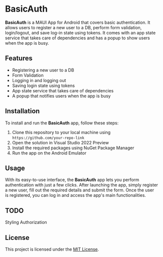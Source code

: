 # BasicAuth

**BasicAuth** is a MAUI App for Android that covers basic authentication. It allows users to register a new user to a DB, perform form validation, login/logout, and save log-in state using tokens. It comes with an app state service that takes care of dependencies and has a popup to show users when the app is busy.

## Features

- Registering a new user to a DB
- Form Validation
- Logging in and logging out
- Saving login state using tokens
- App state service that takes care of dependencies
- A popup that notifies users when the app is busy

## Installation

To install and run the **BasicAuth** app, follow these steps:

1. Clone this repository to your local machine using `https://github.com/your-repo-link`
2. Open the solution in Visual Studio 2022 Preview
3. Install the required packages using NuGet Package Manager
4. Run the app on the Android Emulator

## Usage

With its easy-to-use interface, the **BasicAuth** app lets you perform authentication with just a few clicks. After launching the app, simply register a new user, fill out the required details and submit the form. Once the user is registered, you can log in and access the app's main functionalities.

## TODO
Styling
Authorization 

## License

This project is licensed under the [MIT License](https://github.com/your-repo-link/blob/main/LICENSE).
